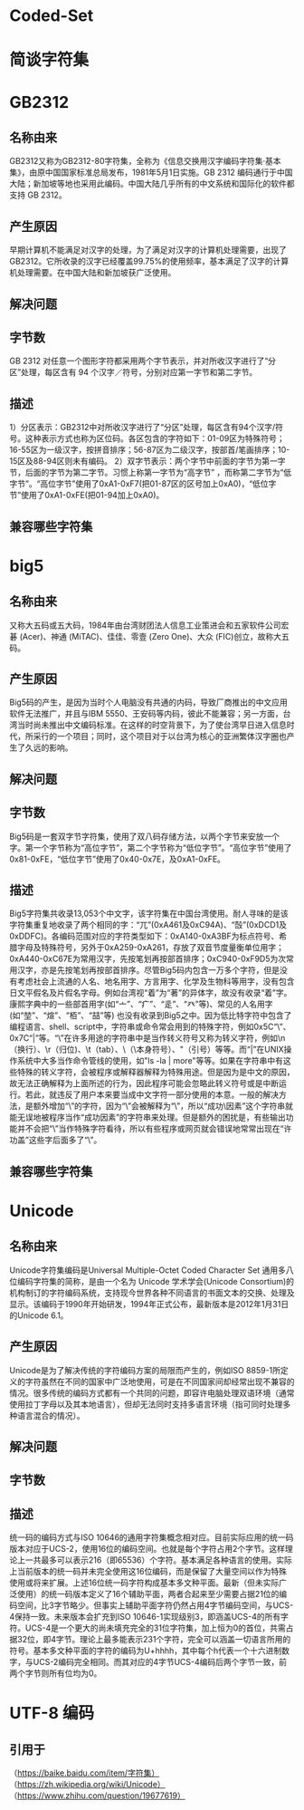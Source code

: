 # Coded-Set
# 简谈字符集
# GB2312
## 名称由来
GB2312又称为GB2312-80字符集，全称为《信息交换用汉字编码字符集·基本集》，由原中国国家标准总局发布，1981年5月1日实施。GB 2312 编码通行于中国大陆；新加坡等地也采用此编码。中国大陆几乎所有的中文系统和国际化的软件都支持 GB 2312。
## 产生原因
早期计算机不能满足对汉字的处理，为了满足对汉字的计算机处理需要，出现了GB2312。它所收录的汉字已经覆盖99.75%的使用频率，基本满足了汉字的计算机处理需要。在中国大陆和新加坡获广泛使用。
## 解决问题

## 字节数
GB 2312 对任意一个图形字符都采用两个字节表示，并对所收汉字进行了“分区”处理，每区含有 94 个汉字／符号，分别对应第一字节和第二字节。
## 描述
1）分区表示：GB2312中对所收汉字进行了“分区”处理，每区含有94个汉字/符号。这种表示方式也称为区位码。各区包含的字符如下：01-09区为特殊符号；16-55区为一级汉字，按拼音排序；56-87区为二级汉字，按部首/笔画排序；10-15区及88-94区则未有编码。
2）双字节表示：两个字节中前面的字节为第一字节，后面的字节为第二字节。习惯上称第一字节为“高字节” ，而称第二字节为“低字节”。“高位字节”使用了0xA1-0xF7(把01-87区的区号加上0xA0)，“低位字节”使用了0xA1-0xFE(把01-94加上0xA0)。
## 兼容哪些字符集

# big5
## 名称由来
又称大五码或五大码，1984年由台湾财团法人信息工业策进会和五家软件公司宏碁 (Acer)、神通 (MiTAC)、佳佳、零壹 (Zero One)、大众 (FIC)创立，故称大五码。
## 产生原因
Big5码的产生，是因为当时个人电脑没有共通的内码，导致厂商推出的中文应用软件无法推广，并且与IBM 5550、王安码等内码，彼此不能兼容；另一方面，台湾当时尚未推出中文编码标准。在这样的时空背景下，为了使台湾早日进入信息时代，所采行的一个项目；同时，这个项目对于以台湾为核心的亚洲繁体汉字圈也产生了久远的影响。
## 解决问题

## 字节数
Big5码是一套双字节字符集，使用了双八码存储方法，以两个字节来安放一个字。第一个字节称为“高位字节”，第二个字节称为“低位字节”。“高位字节”使用了0x81-0xFE，“低位字节”使用了0x40-0x7E，及0xA1-0xFE。
## 描述
Big5字符集共收录13,053个中文字，该字符集在中国台湾使用。耐人寻味的是该字符集重复地收录了两个相同的字：“兀”(0xA461及0xC94A)、“嗀”(0xDCD1及0xDDFC)。各编码范围对应的字符类型如下：0xA140-0xA3BF为标点符号、希腊字母及特殊符号，另外于0xA259-0xA261，存放了双音节度量衡单位用字；0xA440-0xC67E为常用汉字，先按笔划再按部首排序；0xC940-0xF9D5为次常用汉字，亦是先按笔划再按部首排序。尽管Big5码内包含一万多个字符，但是没有考虑社会上流通的人名、地名用字、方言用字、化学及生物科等用字，没有包含日文平假名及片假名字母。例如台湾视“着”为“著”的异体字，故没有收录“着”字。康熙字典中的一些部首用字(如“亠”、“疒”、“辵”、“癶”等)、常见的人名用字(如“堃”、“煊”、“栢”、“喆”等) 也没有收录到Big5之中。因为低比特字符中包含了编程语言、shell、script中，字符串或命令常会用到的特殊字符，例如0x5C“\”、0x7C“|”等。“\”在许多用途的字符串中是当作转义符号又称为转义字符，例如\n（换行）、\r（归位)、\t（tab）、\\（\本身符号）、\"（引号）等等。而“|”在UNIX操作系统中大多当作命令管线的使用，如"ls -la | more"等等。如果在字符串中有这些特殊的转义字符，会被程序或解释器解释为特殊用途。但是因为是中文的原因，故无法正确解释为上面所述的行为，因此程序可能会忽略此转义符号或是中断运行。若此，就违反了用户本来要当成中文字符一部分使用的本意。一般的解决方法，是额外增加“\”的字符，因为“\\”会被解释为“\”，所以“成功\因素”这个字符串就能无误地被程序当作“成功因素”的字符串来处理。但是额外的困扰是，有些输出功能并不会把“\”当作特殊字符看待，所以有些程序或网页就会错误地常常出现在“许功盖”这些字后面多了“\”。
## 兼容哪些字符集

# Unicode
## 名称由来
Unicode字符集编码是Universal Multiple-Octet Coded Character Set 通用多八位编码字符集的简称，是由一个名为 Unicode 学术学会(Unicode Consortium)的机构制订的字符编码系统，支持现今世界各种不同语言的书面文本的交换、处理及显示。该编码于1990年开始研发，1994年正式公布，最新版本是2012年1月31日的Unicode 6.1。
## 产生原因
Unicode是为了解决传统的字符编码方案的局限而产生的，例如ISO 8859-1所定义的字符虽然在不同的国家中广泛地使用，可是在不同国家间却经常出现不兼容的情况。很多传统的编码方式都有一个共同的问题，即容许电脑处理双语环境（通常使用拉丁字母以及其本地语言），但却无法同时支持多语言环境（指可同时处理多种语言混合的情况）。
## 解决问题
## 字节数
## 描述
统一码的编码方式与ISO 10646的通用字符集概念相对应。目前实际应用的统一码版本对应于UCS-2，使用16位的编码空间。也就是每个字符占用2个字节。这样理论上一共最多可以表示216（即65536）个字符。基本满足各种语言的使用。实际上当前版本的统一码并未完全使用这16位编码，而是保留了大量空间以作为特殊使用或将来扩展。上述16位统一码字符构成基本多文种平面。最新（但未实际广泛使用）的统一码版本定义了16个辅助平面，两者合起来至少需要占据21位的编码空间，比3字节略少。但事实上辅助平面字符仍然占用4字节编码空间，与UCS-4保持一致。未来版本会扩充到ISO 10646-1实现级别3，即涵盖UCS-4的所有字符。UCS-4是一个更大的尚未填充完全的31位字符集，加上恒为0的首位，共需占据32位，即4字节。理论上最多能表示231个字符，完全可以涵盖一切语言所用的符号。基本多文种平面的字符的编码为U+hhhh，其中每个h代表一个十六进制数字，与UCS-2编码完全相同。而其对应的4字节UCS-4编码后两个字节一致，前两个字节则所有位均为0。





# UTF-8 编码
## 引用于
（https://baike.baidu.com/item/字符集）<br>
（https://zh.wikipedia.org/wiki/Unicode）<br>
（https://www.zhihu.com/question/19677619）<br>
